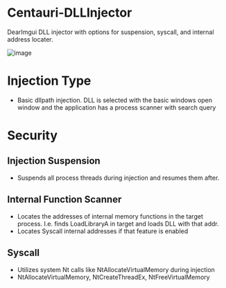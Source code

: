 # Centauri-DLLInjector
DearImgui DLL injector with options for suspension, syscall, and internal address locater. 

![image](https://github.com/user-attachments/assets/87484ba5-20d4-4c92-bad8-0d8cfe9ac95e)


# Injection Type
* Basic dllpath injection. DLL is selected with the basic windows open window and the application has a process scanner with search query

# Security
## Injection Suspension
* Suspends all process threads during injection and resumes them after.

## Internal Function Scanner
* Locates the addresses of internal memory functions in the target process. I.e. finds LoadLibraryA in target and loads DLL with that addr.
* Locates Syscall internal addresses if that feature is enabled

## Syscall
* Utilizes system Nt calls like NtAllocateVirtualMemory during injection
* NtAllocateVirtualMemory, NtCreateThreadEx, NtFreeVirtualMemory
